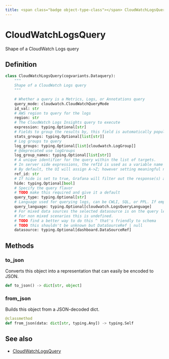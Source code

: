 ```yaml
---
title: <span class="badge object-type-class"></span> CloudWatchLogsQuery
---
```

# <span class="badge object-type-class"></span> CloudWatchLogsQuery

Shape of a CloudWatch Logs query

## Definition

```python
class CloudWatchLogsQuery(cogvariants.Dataquery):
    """
    Shape of a CloudWatch Logs query
    """

    # Whether a query is a Metrics, Logs, or Annotations query
    query_mode: cloudwatch.CloudWatchQueryMode
    id_val: str
    # AWS region to query for the logs
    region: str
    # The CloudWatch Logs Insights query to execute
    expression: typing.Optional[str]
    # Fields to group the results by, this field is automatically populated whenever the query is updated
    stats_groups: typing.Optional[list[str]]
    # Log groups to query
    log_groups: typing.Optional[list[cloudwatch.LogGroup]]
    # @deprecated use logGroups
    log_group_names: typing.Optional[list[str]]
    # A unique identifier for the query within the list of targets.
    # In server side expressions, the refId is used as a variable name to identify results.
    # By default, the UI will assign A->Z; however setting meaningful names may be useful.
    ref_id: str
    # If hide is set to true, Grafana will filter out the response(s) associated with this query before returning it to the panel.
    hide: typing.Optional[bool]
    # Specify the query flavor
    # TODO make this required and give it a default
    query_type: typing.Optional[str]
    # Language used for querying logs, can be CWLI, SQL, or PPL. If empty, the default language is CWLI.
    query_language: typing.Optional[cloudwatch.LogsQueryLanguage]
    # For mixed data sources the selected datasource is on the query level.
    # For non mixed scenarios this is undefined.
    # TODO find a better way to do this ^ that's friendly to schema
    # TODO this shouldn't be unknown but DataSourceRef | null
    datasource: typing.Optional[dashboard.DataSourceRef]
```
## Methods

### <span class="badge object-method"></span> to_json

Converts this object into a representation that can easily be encoded to JSON.

```python
def to_json() -> dict[str, object]
```

### <span class="badge object-method"></span> from_json

Builds this object from a JSON-decoded dict.

```python
@classmethod
def from_json(data: dict[str, typing.Any]) -> typing.Self
```

## See also

 * <span class="badge builder"></span> [CloudWatchLogsQuery](./builder-CloudWatchLogsQuery.md)
